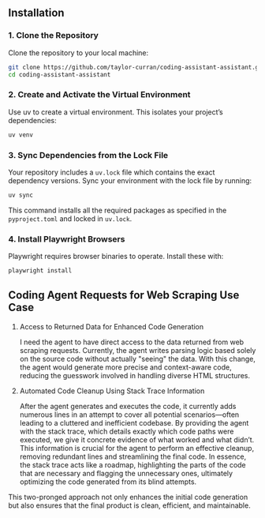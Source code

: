 ## Installation 


### 1. Clone the Repository 


Clone the repository to your local machine:



```bash
git clone https://github.com/taylor-curran/coding-assistant-assistant.git
cd coding-assistant-assistant
```


### 2. Create and Activate the Virtual Environment 


Use uv to create a virtual environment. This isolates your project’s dependencies:



```bash
uv venv
```


### 3. Sync Dependencies from the Lock File 

Your repository includes a `uv.lock` file which contains the exact dependency versions. Sync your environment with the lock file by running:


```bash
uv sync
```

This command installs all the required packages as specified in the `pyproject.toml` and locked in `uv.lock`.

### 4. Install Playwright Browsers 


Playwright requires browser binaries to operate. Install these with:



```bash
playwright install
```

## Coding Agent Requests for Web Scraping Use Case 

1. Access to Returned Data for Enhanced Code Generation

    I need the agent to have direct access to the data returned from web scraping requests. Currently, the agent writes parsing logic based solely on the source code without actually "seeing" the data. With this change, the agent would generate more precise and context-aware code, reducing the guesswork involved in handling diverse HTML structures.
2. Automated Code Cleanup Using Stack Trace Information

    After the agent generates and executes the code, it currently adds numerous lines in an attempt to cover all potential scenarios—often leading to a cluttered and inefficient codebase. By providing the agent with the stack trace, which details exactly which code paths were executed, we give it concrete evidence of what worked and what didn’t. This information is crucial for the agent to perform an effective cleanup, removing redundant lines and streamlining the final code. In essence, the stack trace acts like a roadmap, highlighting the parts of the code that are necessary and flagging the unnecessary ones, ultimately optimizing the code generated from its blind attempts.

This two-pronged approach not only enhances the initial code generation but also ensures that the final product is clean, efficient, and maintainable.
